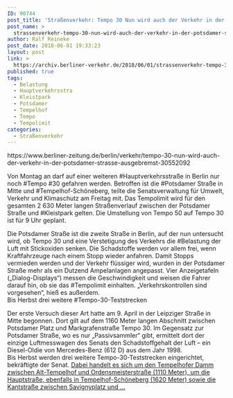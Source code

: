 ```yaml
---
ID: 90744
post_title: 'Straßenverkehr: Tempo 30 Nun wird auch der Verkehr in der Potsdamer Straße ausgebremst – Quelle: https://www.berliner-zeitung.de'
post_name: >
  strassenverkehr-tempo-30-nun-wird-auch-der-verkehr-in-der-potsdamer-strasse-ausgebremst-quelle-https-www-berliner-zeitung-de
author: Ralf Reineke
post_date: 2018-06-01 19:33:23
layout: post
link: >
  https://archiv.berliner-verkehr.de/2018/06/01/strassenverkehr-tempo-30-nun-wird-auch-der-verkehr-in-der-potsdamer-strasse-ausgebremst-quelle-https-www-berliner-zeitung-de/
published: true
tags:
  - Belastung
  - Hauptverkehrsstra
  - Kleistpark
  - Potsdamer
  - Tempelhof
  - Tempo
  - Tempolimit
categories:
  - Straßenverkehr
---
```

<p>
	https://www.berliner-zeitung.de/berlin/verkehr/tempo-30-nun-wird-auch-der-verkehr-in-der-potsdamer-strasse-ausgebremst-30552092
</p>

<p>
	Von Montag an darf auf einer weiteren #Hauptverkehrsstra&szlig;e in Berlin nur noch #Tempo #30 gefahren werden. Betroffen ist die #Potsdamer Stra&szlig;e in Mitte und #Tempelhof-Sch&ouml;neberg, teilte die Senatsverwaltung f&uuml;r Umwelt, Verkehr und Klimaschutz am Freitag mit. Das Tempolimit wird f&uuml;r den gesamten 2 630 Meter langen Stra&szlig;enverlauf zwischen der Potsdamer Stra&szlig;e und #Kleistpark gelten. Die Umstellung von Tempo 50 auf Tempo 30 ist f&uuml;r 9 Uhr geplant.
</p>

<p>
	Die Potsdamer Stra&szlig;e ist die zweite Stra&szlig;e in Berlin, auf der nun untersucht wird, ob Tempo 30 und eine Verstetigung des Verkehrs die #Belastung der Luft mit Stickoxiden senken. Die Schadstoffe werden vor allem frei, wenn Kraftfahrzeuge nach einem Stopp wieder anfahren. Damit Stopps vermieden werden und der Verkehr fl&uuml;ssiger wird, wurden in der Potsdamer Stra&szlig;e mehr als ein Dutzend Ampelanlagen angepasst. Vier Anzeigetafeln (&bdquo;Dialog-Displays&ldquo;) messen die Geschwindigkeit und weisen die Fahrer darauf hin, ob sie das #Tempolimit einhalten. &bdquo;Verkehrskontrollen sind vorgesehen&ldquo;, hie&szlig; es au&szlig;erdem.<br />
	Bis Herbst drei weitere #Tempo-30-Teststrecken
</p>

<p>
	Der erste Versuch dieser Art hatte am 9. April in der Leipziger Stra&szlig;e in Mitte begonnen. Dort gilt auf dem 1160 Meter langen Abschnitt zwischen Potsdamer Platz und Markgrafenstra&szlig;e Tempo 30. Im Gegensatz zur Potsdamer Stra&szlig;e, wo es nur &bdquo;Passivsammler&ldquo; gibt, ermittelt dort der einzige Luftmesswagen des Senats den Schadstoffgehalt der Luft &ndash; ein Diesel-Oldie von Mercedes-Benz (612 D) aus dem Jahr 1998.<br />
	Bis Herbst werden drei weitere Tempo-30-Teststrecken eingerichtet, bekr&auml;ftigte der Senat. <a href="https://www.berliner-zeitung.de/berlin/verkehr/tempo-30-nun-wird-auch-der-verkehr-in-der-potsdamer-strasse-ausgebremst-30552092">Dabei handelt es sich um den Tempelhofer Damm zwischen Alt-Tempelhof und Ordensmeisterstra&szlig;e (1110 Meter), um die Hauptstra&szlig;e, ebenfalls in Tempelhof-Sch&ouml;neberg (1620 Meter) sowie die Kantstra&szlig;e zwischen Savignyplatz und ...</a>
</p>
